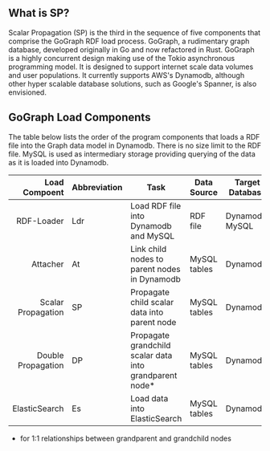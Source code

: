 ## What is SP?

Scalar Propagation (SP) is the third in the sequence of five components that comprise the GoGraph RDF load process. GoGraph, a rudimentary graph database, developed originally in Go and now refactored in Rust. GoGraph is a highly concurrent design making use of the Tokio asynchronous programming model. It is designed to support internet scale data volumes and user populations. It currently supports AWS's Dynamodb, although other hyper scalable database solutions, such as Google's Spanner, is also envisioned. 

## GoGraph Load Components

The table below lists the order of the program components that loads a RDF file into the Graph data model in Dynamodb. There is no size limit to the RDF file. MySQL is used as intermediary storage providing querying of the data as it is loaded into Dynamodb.  

| Load Compoent          | Abbreviation |  Task                                                   |  Data Source           | Target Database |
|-----------------------:|-------------|---------------------------------------------------------|------------------------|-----------------|
|  RDF-Loader            |   Ldr       | Load RDF file into Dynamodb and MySQL                   |  RDF file              | Dynamodb, MySQL |
|  Attacher              |   At        | Link child nodes to parent nodes in Dynamodb            |  MySQL tables          | Dynamodb        |
|  Scalar Propagation    |   SP        | Propagate child scalar data into parent node            |  MySQL tables          | Dynamodb        |
|  Double Propagation    |   DP        | Propagate grandchild scalar data into grandparent node* |  MySQL tables          | Dynamodb        |
|  ElasticSearch         |   Es        | Load data into ElasticSearch                 |  MySQL tables          | Dynamodb        |

* for 1:1 relationships between grandparent and grandchild nodes
